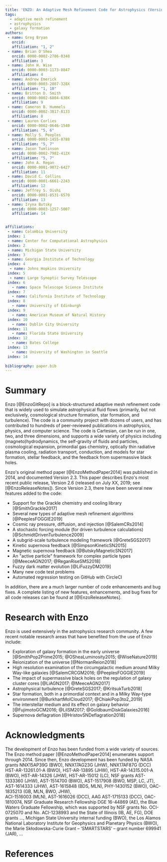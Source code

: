 ```yaml
---
title: 'ENZO: An Adaptive Mesh Refinement Code for Astrophysics (Version 2.6) '
tags:
  - adaptive mesh refinement
  - astrophysics
  - galaxy formation 
authors:
 - name: Greg Bryan
   orcid: 
   affiliation: "1, 2"
 - name: Brian O'Shea
   orcid: 0000-0002-2786-0348
   affiliation: 3
 - name: John H. Wise
   orcid: 0000-0003-1173-8847
   affiliation: 4
 - name: Andrew Emerick
   orcid: 0000-0003-2807-328X
   affiliation: "1, 10"
 - name: Britton D. Smith
   orcid: 0000-0002-6804-630X
   affiliation: 9
 - name: Cameron B. Hummels
   orcid: 0000-0002-3817-8133
   affiliation: 8
 - name: Lauren Corlies
   orcid: 0000-0002-0646-1540
   affiliation: "5, 6"
 - name: Molly S. Peeples
   orcid: 0000-0003-1455-8788
   affiliation: "5, 7"
 - name: Jason Tumlinson
   orcid: 0000-0002-7982-412X
   affiliation: "5, 7"
 - name: John A. Regan
   orcid: 0000-0001-9072-6427
   affiliation: 11
 - name: David C. Collins
   orcid: 0000-0001-6661-2243 
   affiliation: 12
 - name: Jeffrey S. Oishi
   orcid: 0000-0001-8531-6570
   affiliation: 13
 - name: Iryna Butsky
   orcid: 0000-0003-1257-5007
   affiliation: 14


affiliations:
 - name: Columbia University
 index: 1
 - name: Center for Computational Astrophysics
 index: 2
 - name: Michigan State University
 index: 3
 - name: Georgia Institute of Technology
 index: 4
  - name: Johns Hopkins University
 index: 5
  - name: Large Synoptic Survey Telescope
 index: 6
   - name: Space Telescope Science Institute
 index: 7
   - name: California Institute of Technology
 index: 8
   - name: University of Edinburgh
 index: 9 
   - name: American Museum of Natural History
 index: 10
   - name: Dublin City University
 index: 11
   - name: Florida State University
 index: 12
   - name: Bates College
 index: 13
   - name: University of Washington in Seattle
 index: 14
  
bibliography: paper.bib
---
```


# Summary



Enzo [@EnzoGitRepo] is a block-structured adaptive mesh refinement code that is widely used to simulate astrophysical fluid flows (primarily, but not exclusively, cosmological structure formation, star formation, and turbulence).  The code is a community project with dozens of users, and has contributed to hundreds of peer-reviewed publications in astrophysics, physics, and computer science.
The code is Cartesian, can be run in one, two, and three dimensions, and supports a wide variety of physics including (magneto)hydrodynamics, the self-gravity of fluids and particles, cosmological expansion, primordial gas chemistry, optically thin radiative plasma cooling, radiation transport, conduction, and models for star formation, stellar feedback, and the feedback from supermassive black holes.

Enzo's original method paper [@EnzoMethodPaper2014] was published in 2014, and documented Version 2.3.  This paper describes Enzo's most recent public release, Version 2.6 (released on July XX, 2019; see [@EnzoReleaseNotes]).  Since Version 2.3, there have been several new features added to the code:

* Support for the Grackle chemistry and cooling library [@SmithGrackle2017]
* Several new types of adaptive mesh refinement algorithms [@PeeplesFOGGIE2019]
* Cosmic ray pressure, diffusion, and injection [@SalemCRs2014]
* A stochastic forcing module (for driven turbulence calculations) [@SchmidtDrivenTurbulence2009]
* A subgrid-scale turbulence modeling framework [@GreteSGS2017]
* Kinetic supernova feedback [@SimpsonKineticSN2015]
* Magnetic supernova feedback [@ButskyMagneticSN2017]
* An "active particle" framework for complex particle types [@MeeceAGN2017; @ReganRiseSMS2018]
* Fuzzy dark matter evolution [@LiFuzzyDM2019]
* Many new code test problems
* Automated regression testing on GitHub with CircleCI

In addition, there are a much larger number of code enhancements and bug fixes.  A complete listing of new features, enhancements, and bug fixes for all code releases can be found at [@EnzoReleaseNotes].

# Research with Enzo

Enzo is used extensively in the astrophysics research community.  A few recent notable research areas that have benefited from the use of Enzo include:

* Exploration of galaxy formation in the early universe [@SmithPop2Prime2015; @OSheaLuminosity2015; @WiseNature2019] 
* Reionization of the universe [@NormanReion2018]
* High resolution examination of the circumgalactic medium around Milky Way-like galaxies [@SalemCRCGM2016; @PeeplesFOGGIE2019]
* The impact of supermassive black holes on the regulation of galaxy cluster cores [@LiAGN2017; @MeeceAGN2017]
* Astrophysical turbulence [@GreteSGS2017; @KritsukTurb2018]
* Star formation, both in a primordial context and in a Milky Way-type environment [@BurkhartMolCloud2017; @ChiakiPop3to2_2019]
* The interstellar medium and its effect on galaxy behavior [@FujimotoGCM2016; @LiISM2017; @GoldbaumDiskGalaxies2016]
* Supernova deflagration [@HristovSNDeflagration2018]

# Acknowledgments

The development of Enzo has been funded from a wide variety of sources.  The Enzo method paper [@EnzoMethodPaper2014] enumerates support through 2014.  Since then, Enzo development has been funded by 
NASA grants NNX15AP39G (BWO),
NNX17AG23G (JHW), NNX17AF87G (DCC)
HST-AR-13261.01-A (BWO), 
HST-AR-13895 (JHW), 
HST-AR-14315.001-A (BWO), 
HST-AR-14326 (JHW), 
HST-AR-15012 (LC), 
NSF grants AST-1333360 (JHW), 
AST-1514700 (BWO), 
AST-1517908 (BWO, MSP, LC, JT), 
AST-1614333 (JHW), 
AST-1615848 (BDS, MLN), 
PHY-1430152 (BWO), 
OAC-1835213 (GB, MLN, BWO, JHW),  
ACI-1516003 (MLN),
 AST-1616026 (DCC), AAG AST-1715133 (DCC), 
OAC-1810074,
NSF Graduate Research Fellowship DGE 16-44869 (AE),
the Blue Waters Graduate Fellowship, which was supported by NSF  grants No. OCI-0725070 and No. ACI-1238993 and the State of Illinois (IB, AE, FG),
DOE grants ..., 
Michigan State University internal funding (BWO), 
the Los Alamos National Laboratory Institute for Geophysics and Planetary Physics (BWO),
the Marie Skłodowska-Curie Grant – ‘SMARTSTARS’ – grant number
699941 (JAR), 
...

# References
 	